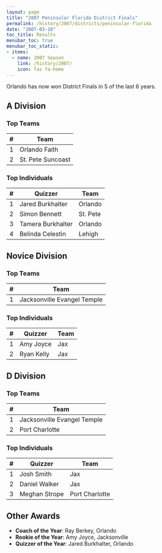 ```yaml
---
layout: page
title: "2007 Peninsular Florida District Finals"
permalink: /history/2007/districts/peninsular-florida
date: "2007-03-10"
toc_title: Results
menubar_toc: true
menubar_toc_static:
- items:
  - name: 2007 Season
    link: /history/2007/
    icon: fas fa-home
---
```


Orlando has now won District Finals in 5 of the last 6 years.

## A Division

### Top Teams

|    # | Team              |
| ---: | ----------------- |
|    1 | Orlando Faith     |
|    2 | St. Pete Suncoast |

### Top Individuals

|    # | Quizzer           | Team     |
| ---: | ----------------- | -------- |
|    1 | Jared Burkhalter  | Orlando  |
|    2 | Simon Bennett     | St. Pete |
|    3 | Tamera Burkhalter | Orlando  |
|    4 | Belinda Celestin  | Lehigh   |

## Novice Division

### Top Teams

|    # | Team                        |
| ---: | --------------------------- |
|    1 | Jacksonville Evangel Temple |

### Top Individuals

|    # | Quizzer    | Team |
| ---: | ---------- | ---- |
|    1 | Amy Joyce  | Jax  |
|    2 | Ryan Kelly | Jax  |

## D Division

### Top Teams

|    # | Team                        |
| ---: | --------------------------- |
|    1 | Jacksonville Evangel Temple |
|    2 | Port Charlotte              |

### Top Individuals

|    # | Quizzer       | Team           |
| ---: | ------------- | -------------- |
|    1 | Josh Smith    | Jax            |
|    2 | Daniel Walker | Jax            |
|    3 | Meghan Strope | Port Charlotte |

## Other Awards

* **Coach of the Year**: Ray Berkey, Orlando
* **Rookie of the Year**: Amy Joyce, Jacksonville
* **Quizzer of the Year**: Jared Burkhalter, Orlando
